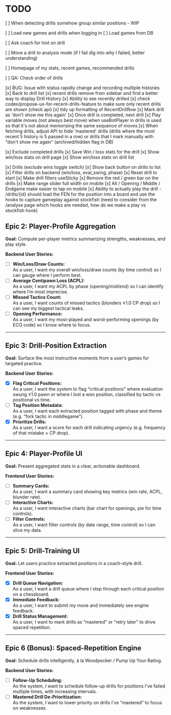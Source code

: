 # TODO

[ ] When detecting drills somehow group similar positions - WIP

[ ] Load new games and drills when logging in
[ ] Load games from DB

[ ] Ask coach for hint on drill

[ ] Move a drill to analysis mode (if I fail dig into why I failed, better understanding)

[ ] Homepage of my stats, recent games, recommended drills

[ ] QA: Check order of drills

[x] BUG: Issue with status rapidly change and recording multiple histories
[x] Back to drill list
[x] recent drills remove from sidebar and find a better way to display Drill History
[x] Ability to see recently drilled
[x] check codex/propose-ux-for-recent-drills-feature to make sure only recent drills are shown (check api)
[x] tidy up formatting of RecentDrillRow
[x] Mark drill as 'don't show me this again'
[x] Once drill is completed, next drill
[x] Play variable moves (not always best move) when useBotPlayer in drills is used so that it's not about memorising the same sequence of moves
[x] When fetching drills, adjust API to hide 'mastered' drills (drills where the most recent 5 history is 5 passed in a row) or drills that I mark manually with "don't show me again" (archived/hidden flag in DB)

[x] Exclude completed drills
[x] Save Win / loss stats for the drill
[x] Show win/loss stats on drill page
[x] Show win/loss stats on drill list

[x] Drills (exclude wins toggle switch)
[x] Show back button on drills to list
[x] Filter drills on backend (win/loss, eval_swing, phase)
[x] Reset drill to start
[x] Make drill filters useSticky
[x] Remove the red / green bar on the drills
[x] Make range slider full width on mobile
[x] All / Opening / Middle / Endgame make easier to tap on mobile
[x] Ability to actually play the drill - /drills/{id} should load the FEN for the position into a board and use the hooks to capture gameplay against stockfish (need to consider from the /analyse page which hooks are needed, how do we make a play vs stockfish hook)

## Epic 2: Player-Profile Aggregation

**Goal:** Compute per-player metrics summarizing strengths, weaknesses, and play style.

**Backend User Stories:**

- [ ] **Win/Loss/Draw Counts:**  
       As a user, I want my overall win/loss/draw counts (by time control) so I can gauge where I perform best.
- [ ] **Average Centipawn Loss (ACPL):**  
       As a user, I want my ACPL by phase (opening/mid/end) so I can identify where I’m most imprecise.
- [ ] **Missed Tactics Count:**  
       As a user, I want counts of missed tactics (blunders ≥1.0 CP drop) so I can see my biggest tactical leaks.
- [ ] **Opening Performance:**  
       As a user, I want my most-played and worst-performing openings (by ECO code) so I know where to focus.

---

## Epic 3: Drill-Position Extraction

**Goal:** Surface the most instructive moments from a user’s games for targeted practice.

**Backend User Stories:**

- [x] **Flag Critical Positions:**  
       As a user, I want the system to flag “critical positions” where evaluation swung ≥1.0 pawn or where I lost a won position, classified by tactic vs positional vs time.
- [ ] **Tag Position Metadata:**  
       As a user, I want each extracted position tagged with phase and theme (e.g. “fork tactic in middlegame”).
- [x] **Prioritize Drills:**  
       As a user, I want a score for each drill indicating urgency (e.g. frequency of that mistake × CP drop).

---

## Epic 4: Player-Profile UI

**Goal:** Present aggregated stats in a clear, actionable dashboard.

**Frontend User Stories:**

- [ ] **Summary Cards:**  
       As a user, I want a summary card showing key metrics (win rate, ACPL, blunder rate).
- [ ] **Interactive Charts:**  
       As a user, I want interactive charts (bar chart for openings, pie for time controls).
- [ ] **Filter Controls:**  
       As a user, I want filter controls (by date range, time control) so I can slice my data.

---

## Epic 5: Drill-Training UI

**Goal:** Let users practice extracted positions in a coach-style drill.

**Frontend User Stories:**

- [x] **Drill Queue Navigation:**  
       As a user, I want a drill queue where I step through each critical position on a chessboard.
- [x] **Immediate Feedback:**  
       As a user, I want to submit my move and immediately see engine feedback.
- [x] **Drill Status Management:**  
       As a user, I want to mark drills as “mastered” or “retry later” to drive spaced repetition.

---

## Epic 6 (Bonus): Spaced-Repetition Engine

**Goal:** Schedule drills intelligently, à la Woodpecker / Pump Up Your Rating.

**Backend User Stories:**

- [ ] **Follow-Up Scheduling:**  
       As the system, I want to schedule follow-up drills for positions I’ve failed multiple times, with increasing intervals.
- [ ] **Mastered Drill De-Prioritization:**  
       As the system, I want to lower priority on drills I’ve “mastered” to focus on weaknesses.
